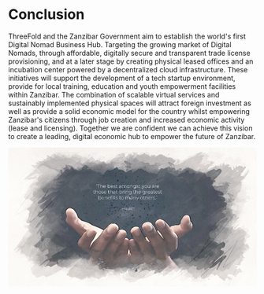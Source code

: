 # Conclusion


ThreeFold and the Zanzibar Government aim to establish the world's first Digital Nomad Business Hub. Targeting the growing market of Digital Nomads, through affordable, digitally secure and transparent trade license provisioning, and at a later stage by creating physical leased offices and an incubation center powered by a decentralized cloud infrastructure. These initiatives will support the development of a tech startup environment, provide for local training, education and youth empowerment facilities within Zanzibar. The combination of scalable virtual services and sustainably implemented physical spaces will attract foreign investment as well as provide a solid economic model for the country whilst empowering Zanzibar's citizens through job creation and increased economic activity (lease and licensing). Together we are confident we can achieve this vision to create a leading, digital economic hub to empower the future of Zanzibar. 

 

![image alt text](img/hadith.png)

